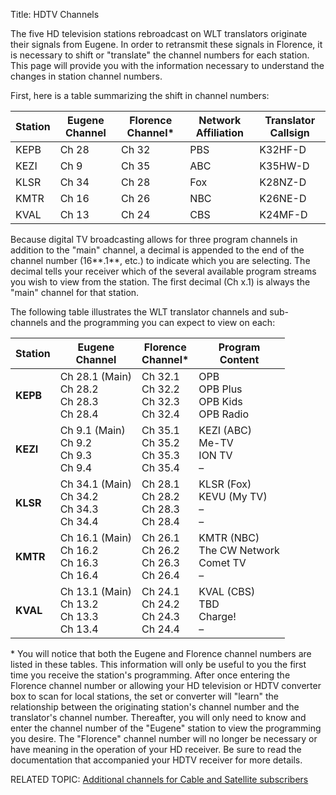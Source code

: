 Title: HDTV Channels

The five HD television stations rebroadcast on WLT translators
originate their signals from Eugene. In order to retransmit these
signals in Florence, it is necessary to shift or "translate" the
channel numbers for each station. This page will provide you with the
information necessary to understand the changes in station channel
numbers.

First, here is a table summarizing the shift in channel numbers:

Station | Eugene Channel | Florence Channel* | Network Affiliation | Translator Callsign
---- | ----- | ----- | --- | -------
KEPB | Ch 28 | Ch 32 | PBS | K32HF-D
KEZI | Ch 9 | Ch 35 | ABC | K35HW-D
KLSR | Ch 34 | Ch 28 | Fox | K28NZ-D
KMTR | Ch 16 | Ch 26 | NBC | K26NE-D
KVAL | Ch 13 | Ch 24 | CBS | K24MF-D

Because digital TV broadcasting allows for three program channels in
addition to the "main" channel, a decimal is appended to the end of
the channel number (16**.1**, etc.) to indicate which you are
selecting. The decimal tells your receiver which of the several
available program streams you wish to view from the station. The first
decimal (Ch x.1) is always the "main" channel for that station.

The following table illustrates the WLT translator channels and
sub-channels and the programming you can expect to view on each:

[//]: # "TODO: De-HTML channel table"

<table width="100%">
<thead>
<th>Station</th>
<th>Eugene<br />Channel</th>
<th>Florence<br />Channel*</th>
<th>Program<br />Content</th>
</thead>
<tr class="even">
<td><b>KEPB</b></td>
<td>Ch 28.1 <span class="txtsm"> (Main)</span><br />Ch 28.2<br />Ch 28.3<br />Ch 28.4</td>
<td>Ch 32.1<br />Ch 32.2<br />Ch 32.3<br />Ch 32.4</td>
<td>OPB<br />OPB Plus<br />OPB Kids<br />OPB Radio</td>
</tr>
<tr class="odd">
<td><b>KEZI</b></td>
<td>Ch 9.1 <span class="txtsm"> (Main)</span><br />Ch 9.2<br />Ch 9.3<br />Ch 9.4</td>
<td>Ch 35.1<br />Ch 35.2<br />Ch 35.3<br />Ch 35.4</td>
<td>KEZI (ABC)<br />Me-TV<br />ION TV<br />&#150;</td>
</tr>
<tr class="even">
<td><b>KLSR</b></td>
<td>Ch 34.1 <span class="txtsm"> (Main)</span><br />Ch 34.2<br />Ch 34.3<br />Ch 34.4</td>
<td>Ch 28.1<br />Ch 28.2<br />Ch 28.3<br />Ch 28.4</td>
<td>KLSR (Fox)<br />KEVU (My TV)<br />&#150;<br />&#150;</td>
</tr>
<tr class="odd">
<td><b>KMTR</b></td>
<td>Ch 16.1 <span class="txtsm"> (Main)</span><br />Ch 16.2<br />Ch 16.3<br />Ch 16.4</td>
<td>Ch 26.1<br />Ch 26.2<br />Ch 26.3<br />Ch 26.4</td>
<td>KMTR (NBC)<br />The CW Network<br />Comet TV<br />&#150;</td>
</tr>
<tr class="even">
<td><b>KVAL</b></td>
<td>Ch 13.1 <span class="txtsm"> (Main)</span><br />Ch 13.2<br />Ch 13.3<br />Ch 13.4</td>
<td>Ch 24.1<br />Ch 24.2<br />Ch 24.3<br />Ch 24.4</td>
<td>KVAL (CBS)<br />TBD<br />Charge!<br />&#150;</td>
</tr>
</table>

\* You will notice that both the Eugene and Florence channel numbers
are listed in these tables. This information will only be useful to
you the first time you receive the station's programming. After once
entering the Florence channel number or allowing your HD television or
HDTV converter box to scan for local stations, the set or converter
will "learn" the relationship between the originating station's
channel number and the translator's channel number. Thereafter, you
will only need to know and enter the channel number of the "Eugene"
station to view the programming you desire. The "Florence" channel
number will no longer be necessary or have meaning in the operation of
your HD receiver. Be sure to read the documentation that accompanied
your HDTV receiver for more details.

RELATED TOPIC: [Additional channels for Cable and Satellite subscribers]({filename}HDTV/Cable.md)
